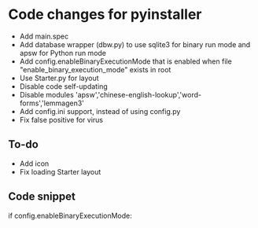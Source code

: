 # Code changes for pyinstaller

* Add main.spec
* Add database wrapper (dbw.py) to use sqlite3 for binary run mode and apsw for Python run mode
* Add config.enableBinaryExecutionMode that is enabled when file "enable_binary_execution_mode" exists in root
* Use Starter.py for layout
* Disable code self-updating
* Disable modules 'apsw','chinese-english-lookup','word-forms','lemmagen3'
* Add config.ini support, instead of using config.py
* Fix false positive for virus

## To-do

* Add icon
* Fix loading Starter layout

## Code snippet

if config.enableBinaryExecutionMode:
